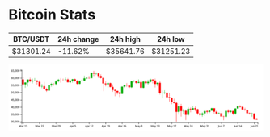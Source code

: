 # Bitcoin Stats

BTC/USDT|24h change|24h high|24h low|
|---|---|---|---|
|$31301.24|-11.62%|$35641.76|$31251.23|

<img src="./chart.svg">
